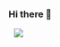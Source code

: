 ### Hi there 👋

<a href="https://velog.io/@kedmm717">
    <img 
        src="http://img.shields.io/badge/-제 블로그 주소입니다.-222222?style=flat&logo=Vector Logo Zone)&link=https://velog.io/@kedmm717"
        style="height : auto; margin-left : 10px; margin-right : 10px;"/>
</a>

<!--
**kedm717/kedm717** is a ✨ _special_ ✨ repository because its `README.md` (this file) appears on your GitHub profile.

Here are some ideas to get you started:

- 🔭 I’m currently working on ...
- 🌱 I’m currently learning ...
- 👯 I’m looking to collaborate on ...
- 🤔 I’m looking for help with ...
- 💬 Ask me about ...
- 📫 How to reach me: ...
- 😄 Pronouns: ...
- ⚡ Fun fact: ...
-->
